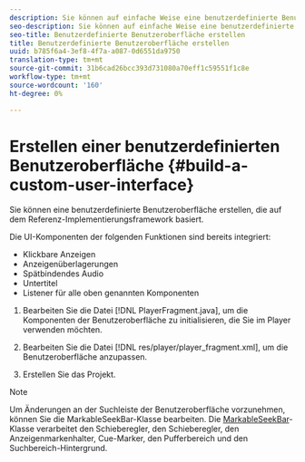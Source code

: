 ```yaml
---
description: Sie können auf einfache Weise eine benutzerdefinierte Benutzeroberfläche erstellen, die auf dem Referenz-Implementierungsframework basiert.
seo-description: Sie können auf einfache Weise eine benutzerdefinierte Benutzeroberfläche erstellen, die auf dem Referenz-Implementierungsframework basiert.
seo-title: Benutzerdefinierte Benutzeroberfläche erstellen
title: Benutzerdefinierte Benutzeroberfläche erstellen
uuid: b785f6a4-3ef8-4f7a-a087-0d6551da9750
translation-type: tm+mt
source-git-commit: 31b6cad26bcc393d731080a70eff1c59551f1c8e
workflow-type: tm+mt
source-wordcount: '160'
ht-degree: 0%

---
```



# Erstellen einer benutzerdefinierten Benutzeroberfläche {#build-a-custom-user-interface}

Sie können eine benutzerdefinierte Benutzeroberfläche erstellen, die auf dem Referenz-Implementierungsframework basiert.

Die UI-Komponenten der folgenden Funktionen sind bereits integriert:

* Klickbare Anzeigen
* Anzeigenüberlagerungen
* Spätbindendes Audio
* Untertitel
* Listener für alle oben genannten Komponenten

1. Bearbeiten Sie die Datei [!DNL PlayerFragment.java], um die Komponenten der Benutzeroberfläche zu initialisieren, die Sie im Player verwenden möchten.

1. Bearbeiten Sie die Datei [!DNL res/player/player_fragment.xml], um die Benutzeroberfläche anzupassen.
1. Erstellen Sie das Projekt.

>[!NOTE]
>
>Um Änderungen an der Suchleiste der Benutzeroberfläche vorzunehmen, können Sie die MarkableSeekBar-Klasse bearbeiten. Die [MarkableSeekBar](https://help.adobe.com/en_US/primetime/api/reference_implementation/android/javadoc/com/adobe/primetime/reference/ui/player/MarkableSeekBar.html)-Klasse verarbeitet den Schieberegler, den Schieberegler, den Anzeigenmarkenhalter, Cue-Marker, den Pufferbereich und den Suchbereich-Hintergrund.